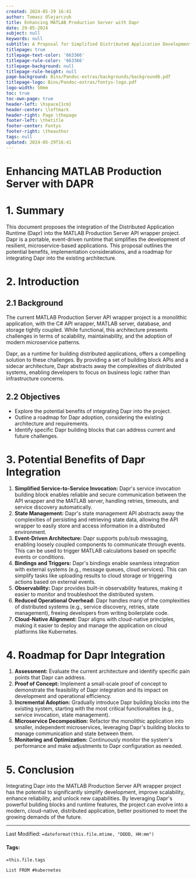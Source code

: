 ```yaml
---
created: 2024-05-29 16:41
author: Tomasz Olejarczuk
title: Enhancing MATLAB Production Server with Dapr
date: 29-05-2024
subject: null
keywords: null
subtitle: A Proposal for Simplified Distributed Application Development
titlepage: true
titlepage-text-color: '663366'
titlepage-rule-color: '663366'
titlepage-background: null
titlepage-rule-height: null
page-background: Bins/Pandoc-extras/backgrounds/background6.pdf
titlepage-logo: Bins/Pandoc-extras/fontys-logo.pdf
logo-width: 50mm
toc: true
toc-own-page: true
header-left: \hspace{1cm}
header-center: \leftmark
header-right: Page \thepage
footer-left: \thetitle
footer-center: Fontys
footer-right: \theauthor
tags: null
updated: 2024-05-29T16:41
---
```


# Enhancing MATLAB Production Server with DAPR

# 1. Summary

This document proposes the integration of the Distributed Application Runtime (Dapr) into the MATLAB Production Server API wrapper project. Dapr is a portable, event-driven runtime that simplifies the development of resilient, microservice-based applications. This proposal outlines the potential benefits, implementation considerations, and a roadmap for integrating Dapr into the existing architecture.

# 2. Introduction

## 2.1 Background

The current MATLAB Production Server API wrapper project is a monolithic application, with the C# API wrapper, MATLAB server, database, and storage tightly coupled. While functional, this architecture presents challenges in terms of scalability, maintainability, and the adoption of modern microservice patterns.

Dapr, as a runtime for building distributed applications, offers a compelling solution to these challenges. By providing a set of building block APIs and a sidecar architecture, Dapr abstracts away the complexities of distributed systems, enabling developers to focus on business logic rather than infrastructure concerns.

## 2.2 Objectives

* Explore the potential benefits of integrating Dapr into the project.
* Outline a roadmap for Dapr adoption, considering the existing architecture and requirements.
* Identify specific Dapr building blocks that can address current and future challenges.

# 3. Potential Benefits of Dapr Integration

1. **Simplified Service-to-Service Invocation:** Dapr's service invocation building block enables reliable and secure communication between the API wrapper and the MATLAB server, handling retries, timeouts, and service discovery automatically.
1. **State Management:** Dapr's state management API abstracts away the complexities of persisting and retrieving state data, allowing the API wrapper to easily store and access information in a distributed environment.
1. **Event-Driven Architecture:** Dapr supports pub/sub messaging, enabling loosely coupled components to communicate through events. This can be used to trigger MATLAB calculations based on specific events or conditions.
1. **Bindings and Triggers:** Dapr's bindings enable seamless integration with external systems (e.g., message queues, cloud services). This can simplify tasks like uploading results to cloud storage or triggering actions based on external events.
1. **Observability:** Dapr provides built-in observability features, making it easier to monitor and troubleshoot the distributed system.
1. **Reduced Operational Overhead:** Dapr handles many of the complexities of distributed systems (e.g., service discovery, retries, state management), freeing developers from writing boilerplate code.
1. **Cloud-Native Alignment:** Dapr aligns with cloud-native principles, making it easier to deploy and manage the application on cloud platforms like Kubernetes.

# 4. Roadmap for Dapr Integration

1. **Assessment:** Evaluate the current architecture and identify specific pain points that Dapr can address.
1. **Proof of Concept:** Implement a small-scale proof of concept to demonstrate the feasibility of Dapr integration and its impact on development and operational efficiency.
1. **Incremental Adoption:** Gradually introduce Dapr building blocks into the existing system, starting with the most critical functionalities (e.g., service invocation, state management).
1. **Microservice Decomposition:** Refactor the monolithic application into smaller, independent microservices, leveraging Dapr's building blocks to manage communication and state between them.
1. **Monitoring and Optimization:** Continuously monitor the system's performance and make adjustments to Dapr configuration as needed.

# 5. Conclusion

Integrating Dapr into the MATLAB Production Server API wrapper project has the potential to significantly simplify development, improve scalability, enhance reliability, and unlock new capabilities. By leveraging Dapr's powerful building blocks and runtime features, the project can evolve into a modern, cloud-native, distributed application, better positioned to meet the growing demands of the future.

---

Last Modified: `=dateformat(this.file.mtime, "DDDD, HH:mm")`

#### Tags:

`=this.file.tags`

````dataview
List FROM #kubernetes
````
